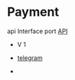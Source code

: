 # Payment 


api Interface port [API](nowpayments.io)  

 - V 1

  - [telegram](t.me/ayhan_dev)
  - 
